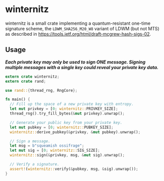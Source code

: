 # winternitz

winternitz is a small crate implementing a quantum-resistant one-time signature
scheme, the `LDWM_SHA256_M20_W8` variant of LDWM (but not MTS) as described in
https://tools.ietf.org/html/draft-mcgrew-hash-sigs-02.

## Usage

***Each private key may only be used to sign ONE message. Signing multiple
messages with a single key could reveal your private key data.***

```rust
extern crate winternitz;
extern crate rand;

use rand::{thread_rng, RngCore};

fn main() {
  // Fill up the space of a new private key with entropy.
  let mut privkey = [0; winternitz::PRIVKEY_SIZE];
  thread_rng().try_fill_bytes(&mut privkey).unwrap();

  // Generate your public key from your private key.
  let mut pubkey = [0; winternitz::PUBKEY_SIZE];
  winternitz::derive_pubkey(&privkey, &mut pubkey).unwrap();

  // Sign a message.
  let msg = b"squeamish ossifrage";
  let mut sig = [0; winternitz::SIG_SIZE];
  winternitz::sign(&privkey, msg, &mut sig).unwrap();

  // Verify a signature.
  assert!(winternitz::verify(&pubkey, msg, &sig).unwrap());
}
```
